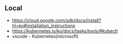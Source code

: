 
## Local 

- https://cloud.google.com/sdk/docs/install?hl=ko#installation_instructions
- https://kubernetes.io/ko/docs/tasks/tools/#kubectl
- vscode - Kubernetes(microsoft)

